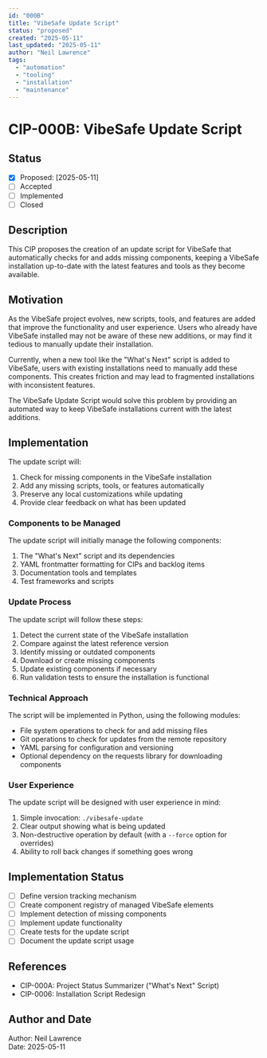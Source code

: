 ```yaml
---
id: "000B"
title: "VibeSafe Update Script"
status: "proposed"
created: "2025-05-11"
last_updated: "2025-05-11"
author: "Neil Lawrence"
tags:
  - "automation"
  - "tooling"
  - "installation"
  - "maintenance"
---
```


# CIP-000B: VibeSafe Update Script

## Status

- [x] Proposed: [2025-05-11]
- [ ] Accepted
- [ ] Implemented
- [ ] Closed

## Description

This CIP proposes the creation of an update script for VibeSafe that automatically checks for and adds missing components, keeping a VibeSafe installation up-to-date with the latest features and tools as they become available.

## Motivation

As the VibeSafe project evolves, new scripts, tools, and features are added that improve the functionality and user experience. Users who already have VibeSafe installed may not be aware of these new additions, or may find it tedious to manually update their installation. 

Currently, when a new tool like the "What's Next" script is added to VibeSafe, users with existing installations need to manually add these components. This creates friction and may lead to fragmented installations with inconsistent features.

The VibeSafe Update Script would solve this problem by providing an automated way to keep VibeSafe installations current with the latest additions.

## Implementation

The update script will:

1. Check for missing components in the VibeSafe installation
2. Add any missing scripts, tools, or features automatically
3. Preserve any local customizations while updating
4. Provide clear feedback on what has been updated

### Components to be Managed

The update script will initially manage the following components:

1. The "What's Next" script and its dependencies
2. YAML frontmatter formatting for CIPs and backlog items
3. Documentation tools and templates
4. Test frameworks and scripts

### Update Process

The update script will follow these steps:

1. Detect the current state of the VibeSafe installation
2. Compare against the latest reference version
3. Identify missing or outdated components
4. Download or create missing components
5. Update existing components if necessary
6. Run validation tests to ensure the installation is functional

### Technical Approach

The script will be implemented in Python, using the following modules:

- File system operations to check for and add missing files
- Git operations to check for updates from the remote repository
- YAML parsing for configuration and versioning
- Optional dependency on the requests library for downloading components

### User Experience

The update script will be designed with user experience in mind:

1. Simple invocation: `./vibesafe-update`
2. Clear output showing what is being updated
3. Non-destructive operation by default (with a `--force` option for overrides)
4. Ability to roll back changes if something goes wrong

## Implementation Status
- [ ] Define version tracking mechanism
- [ ] Create component registry of managed VibeSafe elements
- [ ] Implement detection of missing components
- [ ] Implement update functionality
- [ ] Create tests for the update script
- [ ] Document the update script usage

## References

- CIP-000A: Project Status Summarizer ("What's Next" Script)
- CIP-0006: Installation Script Redesign

## Author and Date

Author: Neil Lawrence  
Date: 2025-05-11 